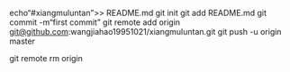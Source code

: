 echo“#xiangmuluntan”>> 
README.md git init 
git add README.md 
git commit -m“first commit”
git remote add origin git@github.com:wangjiahao19951021/xiangmuluntan.git git push -u origin master

git remote rm origin